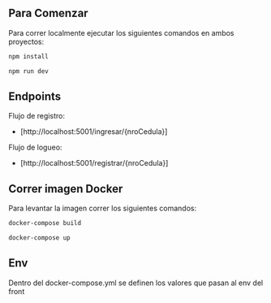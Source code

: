 ## Para Comenzar

Para correr localmente ejecutar los siguientes comandos en ambos proyectos:

```bash
npm install

npm run dev
```

## Endpoints

Flujo de registro:

- [http://localhost:5001/ingresar/{nroCedula}]

Flujo de logueo:

- [http://localhost:5001/registrar/{nroCedula}]

## Correr imagen Docker

Para levantar la imagen correr los siguientes comandos:

```bash
docker-compose build

docker-compose up
```

## Env

Dentro del docker-compose.yml se definen los valores que pasan al env del front

